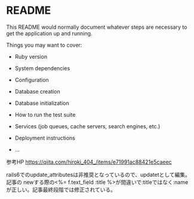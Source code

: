 # README

This README would normally document whatever steps are necessary to get the
application up and running.

Things you may want to cover:

* Ruby version

* System dependencies

* Configuration

* Database creation

* Database initialization

* How to run the test suite

* Services (job queues, cache servers, search engines, etc.)

* Deployment instructions

* ...

参考HP
https://qiita.com/hiroki_404_/items/e71991ac88421e5caeec

rails6でのupdate_attributesは非推奨となっているので、updatetとして編集。
記事の newする際の<%= f.text_field :title %>が間違いで:titleではなく:name
が正しい。記事最終段階では修正されている。
